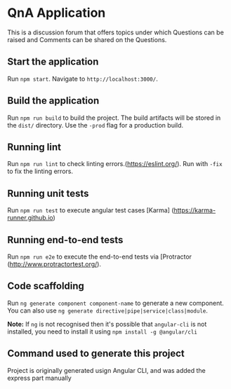 # QnA Application

This is a discussion forum that offers topics under which Questions can be raised and Comments can be shared on the Questions. 

## Start the application

Run `npm start`. Navigate to `http://localhost:3000/`.

## Build the application

Run `npm run build` to build the project. The build artifacts will be stored in the `dist/` directory. Use the `-prod` flag for a production build.

## Running lint

Run `npm run lint` to check linting errors.(https://eslint.org/). Run  with `-fix` to fix the linting errors.

## Running unit tests

Run `npm run test` to execute angular test cases [Karma] (https://karma-runner.github.io) 

## Running end-to-end tests

Run `npm run e2e` to execute the end-to-end tests via [Protractor (http://www.protractortest.org/).

## Code scaffolding

Run `ng generate component component-name` to generate a new component. You can also use `ng generate directive|pipe|service|class|module`.

**Note:** If `ng` is not recognised then it's possible that `angular-cli` is not installed, you need to install it using `npm install -g @angular/cli`

## Command used to generate this project
Project is originally generated usign Angular CLI, and was added the express part manually